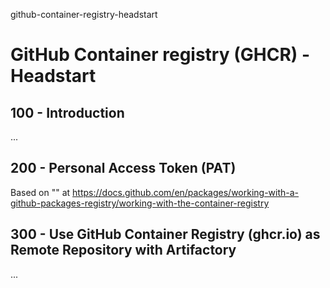 github-container-registry-headstart
# GitHub Container registry (GHCR) - Headstart

## 100 - Introduction

...

## 200 - Personal Access Token (PAT)

Based on "" at https://docs.github.com/en/packages/working-with-a-github-packages-registry/working-with-the-container-registry

## 300 - Use GitHub Container Registry (ghcr.io) as Remote Repository with Artifactory 

...
